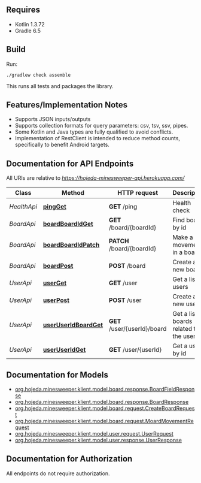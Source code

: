 ## Requires

* Kotlin 1.3.72
* Gradle 6.5

## Build
Run: 
```
./gradlew check assemble
```

This runs all tests and packages the library.

## Features/Implementation Notes

* Supports JSON inputs/outputs
* Supports collection formats for query parameters: csv, tsv, ssv, pipes.
* Some Kotlin and Java types are fully qualified to avoid conflicts.
* Implementation of RestClient is intended to reduce method counts, specifically to benefit Android targets.

<a name="documentation-for-api-endpoints"></a>
## Documentation for API Endpoints

All URIs are relative to *https://hojeda-minesweeper-api.herokuapp.com/*

Class | Method | HTTP request | Description
------------ | ------------- | ------------- | -------------
*HealthApi* | [**pingGet**](docs/HealthApi.md#pingget) | **GET** /ping | Health check
*BoardApi* | [**boardBoardIdGet**](docs/BoardApi.md#boardboardidget) | **GET** /board/{boardId} | Find board by id
*BoardApi* | [**boardBoardIdPatch**](docs/BoardApi.md#boardboardidpatch) | **PATCH** /board/{boardId} | Make a movement in a board
*BoardApi* | [**boardPost**](docs/BoardApi.md#boardpost) | **POST** /board | Create a new board
*UserApi* | [**userGet**](docs/UserApi.md#userget) | **GET** /user | Get a list of users
*UserApi* | [**userPost**](docs/UserApi.md#userpost) | **POST** /user | Create a new user
*UserApi* | [**userUserIdBoardGet**](docs/UserApi.md#useruseridboardget) | **GET** /user/{userId}/board | Get a list of boards related to the user id
*UserApi* | [**userUserIdGet**](docs/UserApi.md#useruseridget) | **GET** /user/{userId} | Get a user by id

<a name="documentation-for-models"></a>
## Documentation for Models

 - [org.hojeda.minesweeper.klient.model.board.response.BoardFieldResponse](docs/BoardFieldResponse.md)
 - [org.hojeda.minesweeper.klient.model.board.response.BoardResponse](docs/BoardResponse.md)
 - [org.hojeda.minesweeper.klient.model.board.request.CreateBoardRequest](docs/CreateBoardrequest.md)
 - [org.hojeda.minesweeper.klient.model.board.request.MoardMovementRequest](docs/BoardMovementRequest.md)
 - [org.hojeda.minesweeper.klient.model.user.request.UserRequest](docs/UserRequest.md)
 - [org.hojeda.minesweeper.klient.model.user.response.UserResponse](docs/UserResponse.md)

<a name="documentation-for-authorization"></a>
## Documentation for Authorization

All endpoints do not require authorization.
